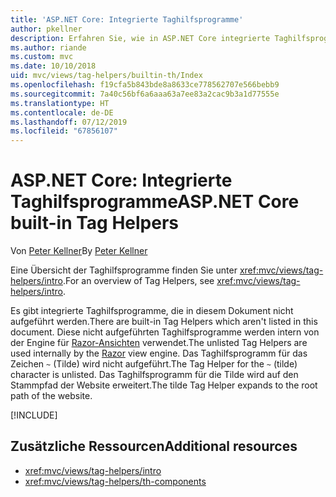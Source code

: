 ```yaml
---
title: 'ASP.NET Core: Integrierte Taghilfsprogramme'
author: pkellner
description: Erfahren Sie, wie in ASP.NET Core integrierte Taghilfsprogramme dabei helfen, Ihre Produktivität zu steigern.
ms.author: riande
ms.custom: mvc
ms.date: 10/10/2018
uid: mvc/views/tag-helpers/builtin-th/Index
ms.openlocfilehash: f19cfa5b843bde8a8633ce778562707e566bebb9
ms.sourcegitcommit: 7a40c56bf6a6aaa63a7ee83a2cac9b3a1d77555e
ms.translationtype: HT
ms.contentlocale: de-DE
ms.lasthandoff: 07/12/2019
ms.locfileid: "67856107"
---
```

# <a name="aspnet-core-built-in-tag-helpers"></a><span data-ttu-id="b8d99-103">ASP.NET Core: Integrierte Taghilfsprogramme</span><span class="sxs-lookup"><span data-stu-id="b8d99-103">ASP.NET Core built-in Tag Helpers</span></span>

<span data-ttu-id="b8d99-104">Von [Peter Kellner](https://peterkellner.net)</span><span class="sxs-lookup"><span data-stu-id="b8d99-104">By [Peter Kellner](https://peterkellner.net)</span></span>

<span data-ttu-id="b8d99-105">Eine Übersicht der Taghilfsprogramme finden Sie unter <xref:mvc/views/tag-helpers/intro>.</span><span class="sxs-lookup"><span data-stu-id="b8d99-105">For an overview of Tag Helpers, see <xref:mvc/views/tag-helpers/intro>.</span></span>

<span data-ttu-id="b8d99-106">Es gibt integrierte Taghilfsprogramme, die in diesem Dokument nicht aufgeführt werden.</span><span class="sxs-lookup"><span data-stu-id="b8d99-106">There are built-in Tag Helpers which aren't listed in this document.</span></span> <span data-ttu-id="b8d99-107">Diese nicht aufgeführten Taghilfsprogramme werden intern von der Engine für [Razor-Ansichten](xref:mvc/views/razor) verwendet.</span><span class="sxs-lookup"><span data-stu-id="b8d99-107">The unlisted Tag Helpers are used internally by the [Razor](xref:mvc/views/razor) view engine.</span></span> <span data-ttu-id="b8d99-108">Das Taghilfsprogramm für das Zeichen `~` (Tilde) wird nicht aufgeführt.</span><span class="sxs-lookup"><span data-stu-id="b8d99-108">The Tag Helper for the `~` (tilde) character is unlisted.</span></span> <span data-ttu-id="b8d99-109">Das Taghilfsprogramm für die Tilde wird auf den Stammpfad der Website erweitert.</span><span class="sxs-lookup"><span data-stu-id="b8d99-109">The tilde Tag Helper expands to the root path of the website.</span></span>

[!INCLUDE[](~/includes/built-in-TH.md)]

## <a name="additional-resources"></a><span data-ttu-id="b8d99-110">Zusätzliche Ressourcen</span><span class="sxs-lookup"><span data-stu-id="b8d99-110">Additional resources</span></span>

* <xref:mvc/views/tag-helpers/intro>
* <xref:mvc/views/tag-helpers/th-components>
